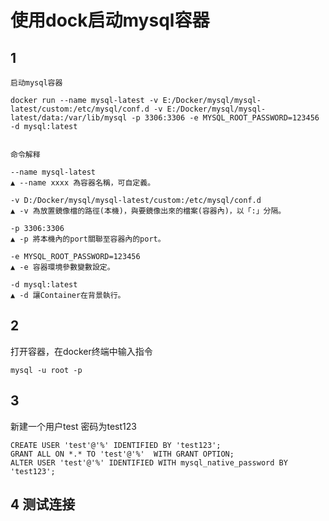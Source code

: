 # 使用dock启动mysql容器

## 1

```shell
启动mysql容器

docker run --name mysql-latest -v E:/Docker/mysql/mysql-latest/custom:/etc/mysql/conf.d -v E:/Docker/mysql/mysql-latest/data:/var/lib/mysql -p 3306:3306 -e MYSQL_ROOT_PASSWORD=123456 -d mysql:latest


```

```shell
命令解释

--name mysql-latest
▲ --name xxxx 為容器名稱，可自定義。

-v D:/Docker/mysql/mysql-latest/custom:/etc/mysql/conf.d
▲ -v 為放置鏡像檔的路徑(本機)，與要鏡像出來的檔案(容器內)，以「:」分隔。

-p 3306:3306
▲ -p 將本機內的port關聯至容器內的port。

-e MYSQL_ROOT_PASSWORD=123456
▲ -e 容器環境參數變數設定。

-d mysql:latest
▲ -d 讓Container在背景執行。
```

## 2

打开容器，在docker终端中输入指令

```shell
mysql -u root -p
```

## 3

新建一个用户test 密码为test123

```shell
CREATE USER 'test'@'%' IDENTIFIED BY 'test123';
GRANT ALL ON *.* TO 'test'@'%'  WITH GRANT OPTION;
ALTER USER 'test'@'%' IDENTIFIED WITH mysql_native_password BY 'test123';
```

## 4 测试连接